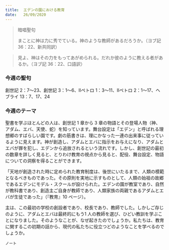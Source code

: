 ```yaml
---
title:  エデンの園における教育
date:   26/09/2020
---
```


> <p>暗唱聖句</p>
> まことに神は力に秀でている。神のような教師があるだろうか。（ヨブ記 36：22、新共同訳）

> <p></p>
> 見よ、神はその力をもってあがめられる。だれか彼のように教える者があ るか。（ヨブ記 36：22、口語訳）

### 今週の聖句
創世記 2：7～23、創世記 3：1～6、Ⅱペトロ 1：3～11、Ⅱペトロ 2：1～17、ヘブライ 13：7、17、24

### 今週のテーマ

聖書を学ぶほとんどの人は、創世記 1 章から 3 章の物語とその登場人物（神、アダム、エバ、天使、蛇）を知っています。舞台設定は「エデン」と呼ばれる理想郷のすばらしい園です。劇の筋書きは、理にかなった一連の出来事に従っているように見えます。神が創造し、アダムとエバに指示をお与えになり、アダムとエバが罪を犯し、エデンから追放されるという流れです。しかし、創世記の最初の数章を詳しく見ると、とりわけ教育の視点から見ると、配役、舞台設定、物語についての洞察を得ることができます。

「天地が創造された時に定められた教育制度は、後世にいたるまで、人類の模範となるべきものであった。その原則を実地に示すものとして、人類の始祖の故郷であるエデンにモデル・スクールが設けられた。エデンの園が教室であり、自然が教科書であり、創造主ご自身が教師であり、人類家族の両親であるアダムとエバが生徒であった」（『教育』10 ページ）。

主は、この最初の学校の創設者であり、校長であり、教師でした。しかしご存じのように、アダムとエバは最終的にもう1 人の教師を選び、ひどい教訓を学ぶことになりました。そのようなことが、なぜ起きたのでしょうか。私たちは、教育に関するこの初期の話から、現代の私たちに役立つどのようなことを学べるのでしょうか。

`ノート`